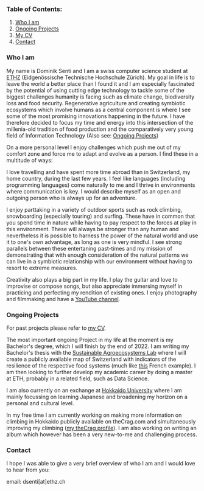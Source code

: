 ### Table of Contents:
1. [Who I am](#WIA)
2. [Ongoing Projects](#OP)
3. [My CV](https://github.com/dsenti/dsenti.github.io/blob/main/CV_Dominik_Senti.pdf)
4. [Contact](#Contact)

### Who I am <a name="WIA" />

My name is Dominik Senti and I am a swiss computer science student at [ETHZ](https://ethz.ch) (Eidgenössische Technische Hochschule Zürich). My goal in life is to leave the world a better place than I found it and I am especially fascinated by the potential of using cutting edge technology to tackle some of the biggest challenges humanity is facing such as climate change, biodiversity loss and food security. Regenerative agriculture and creating symbiotic ecosystems which involve humans as a central component is where I see some of the most promising innovations happening in the future. I have therefore decided to focus my time and energy into this intersection of the millenia-old tradition of food production and the comparatively very young field of Information Technology (Also see: [Ongoing Projects](#OP))

On a more personal level I enjoy challenges which push me out of my comfort zone and force me to adapt and evolve as a person. I find these in a multitude of ways:

I love travelling and have spent more time abroad than in Switzerland, my home country, during the last few years. I feel like languages (including programming languages) come naturally to me and I thrive in environments where communication is key. I would describe myself as an open and outgoing person who is always up for an adventure.

I enjoy parttaking in a variety of outdoor sports such as rock climbing, snowboarding (especially touring) and surfing. These have in common that you spend time in nature while having to pay respect to the forces at play in this environment. These will always be stronger than any human and nevertheless it is possible to harness the power of the natural world and use it to one's own advantage, as long as one is very mindful. I see strong parallels between these entertaning past-times and my mission of demonstrating that with enough consideration of the natural patterns we can live in a symbiotic relationship with our environment without having to resort to extreme measures.

Creativity also plays a big part in my life. I play the guitar and love to improvise or compose songs, but also appreciate immersing myself in practicing and perfecting my rendition of existing ones. I enjoy photography and filmmaking and have a [YouTube channel](https://www.youtube.com/dominiksenti). 

### Ongoing Projects <a name="OP" />
For past projects please refer to [my CV](https://github.com/dsenti/dsenti.github.io/blob/main/CV_Dominik_Senti.pdf).

The most important ongoing Project in my life at the moment is my Bachelor's degree, which I will finish by the end of 2022. I am writing my Bachelor's thesis with the [Sustainable Agroecosystems Lab](https://sae.ethz.ch/) where I will create a publicly available map of Switzerland with indicators of the resilience of the respective food systems (much like [this](https://crater.resiliencealimentaire.org/carte.html) French example). I am then looking to further develop my academic career by doing a master at ETH, probably in a related field, such as Data Science.

I am also currently on an exchange at [Hokkaido University](https://www.hokudai.ac.jp/) where I am mainly focussing on learning Japanese and broadening my horizon on a personal and cultural level.

In my free time I am currently working on making more information on climbing in Hokkaido publicly available on theCrag.com and simultaneously improving my climbing ([my theCrag profile](https://www.thecrag.com/climber/sentini)). I am also working on writing an album which however has been a very new-to-me and challenging process.



### Contact <a name="Contact">
I hope I was able to give a very brief overview of who I am and I would love to hear from you:
  
  email: dsenti[at]ethz.ch
